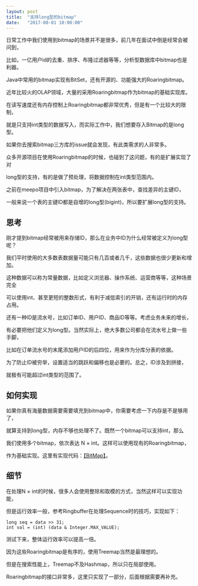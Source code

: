 ```yaml
---
layout: post
title:  "支持long型的bitmap"
date:   "2017-08-01 10:00:00"
---
```


日常工作中我们使用到bitmap的场景并不是很多，前几年在面试中倒是经常会被问到，

比如，一亿用户id的去重、排序、布隆过滤器等等，分析型数据库中bitmap也是利器。

Java中常用的bitmap实现有BitSet，还有开源的、功能强大的Roaringbitmap。

近年比较火的OLAP领域，大量的采用Roaringbitmap作为bitmap的基础实现库。

在读写速度还有内存控制上Roaringbitmap都非常优秀，但是有一个比较大的限制，

就是只支持int类型的数据写入，而实际工作中，我们想要存入Bitmap的是long型。

如果你去搜索bitmap三方库的issue就会发现，有此类需求的人非常多。

众多开源项目在使用Roaringbitmap的时候，也碰到了这问题，有的是扩展实现了对

long型的支持，有的是做了预处理，将数据控制在int类型范围内。

之前在meepo项目中引入bitmap，为了解决在两张表中，查找差异的主键ID，

一般来说一个表的主键ID都是自增的long型(bigint)，所以要扩展long型的支持。

## 思考

刚才提到bitmap经常被用来存储ID，那么在业务中ID为什么经常被定义为long型呢？

我们平时使用的大多数表数据量可能只有几百或者几千，这些数据也很少更新和增加。

这种数据可以称为常量数据，比如定义浏览器、操作系统、运营商等等，这种场景完全

可以使用int、甚至更短的整数形式，有利于减低索引的开销，还有运行时的内存占用。

还有一种ID是流水号，比如订单ID、用户ID、商品ID等等。考虑业务未来的增长，

有必要把他们定义为long型。当然实际上，绝大多数公司都会在流水号上做一些手脚，

比如在订单流水号的末尾添加用户ID的后四位，用来作为分库分表的依据。

为了防止ID被穷举，设置适当的跳跃和偏移也是必要的。总之，ID涉及到拼接，

就极有可能超过int类型的范围了。

## 如何实现

如果你真有海量数据需要需要填充到bitmap中，你需要考虑一下内存是不是够用了，

就算支持到long型，内存不够也处理不了。既然一个bitmap可以支持int，那么

我们使用多个bitmap，依次表达 N × int。这样可以使用现有的Roaringbitmap，

作为基础实现。这里有实现代码：[【BitMap】](https://github.com/peiliping/meepo/tree/master/src/main/java/meepo/util/hp)。

## 细节

在处理N × int的时候，很多人会使用整除和取模的方式，当然这样可以实现功能，

但是运行效率一般，参考Ringbuffer在处理Sequence时的技巧，实现如下：

```
long seq = data >> 31;
int val = (int) (data & Integer.MAX_VALUE);
```

测试下来，整体运行效率可以提高一倍。

因为这些Roaringbitmap是有序的，使用Treemap当然是最理想的。

但是在搜索性能上，Treemap不及Hashmap，所以只在局部使用。

Roaringbitmap的接口非常多，这里只实现了一部分，后面根据需要再补充。
